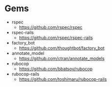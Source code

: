 # Gems

- rspec
  - https://github.com/rspec/rspec
- rspec-rails
  - https://github.com/rspec/rspec-rails
- factory_bot
  - https://github.com/thoughtbot/factory_bot
- annotate_model
  - https://github.com/ctran/annotate_models
- rubocop
  - https://github.com/bbatsov/rubocop
- rubocop-rails
  - https://github.com/toshimaru/rubocop-rails
